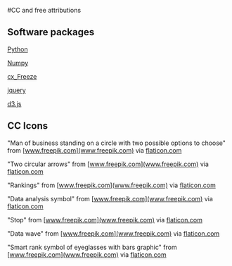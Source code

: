#CC and free attributions

## Software packages

[Python](https://www.python.org/)


[Numpy](http://www.numpy.org/)


[cx_Freeze](http://cx-freeze.sourceforge.net/)


[jquery](http://jquery.com/)


[d3.js](http://d3js.org/)




## CC Icons

"Man of business standing on a circle with two possible options to choose"
from [www.freepik.com](www.freepik.com) via [flaticon.com](www.flaticon.com/free-icon/man-of-business-standing-on-a-circle-with-two-possible-options-to-choose_47888)


"Two circular arrows" from [www.freepik.com](www.freepik.com) via [flaticon.com](www.flaticon.com/free-icon/two-circular-arrows_761)


"Rankings" from [www.freepik.com](www.freepik.com) via [flaticon.com](http://www.flaticon.com/free-icon/rankings_14265)


"Data analysis symbol" from [www.freepik.com](www.freepik.com) via [flaticon.com](http://www.flaticon.com/free-icon/data-analysis-symbol_38811)


"Stop" from [www.freepik.com](www.freepik.com) via [flaticon.com](http://www.flaticon.com/free-icon/stop_1718)


"Data wave" from [www.freepik.com](www.freepik.com) via [flaticon.com](http://www.flaticon.com/free-icon/data-wave_38860)


"Smart rank symbol of eyeglasses with bars graphic" from [www.freepik.com](www.freepik.com) via [flaticon.com](http://www.flaticon.com/free-icon/smart-rank-symbol-of-eyeglasses-with-bars-graphic_36314)